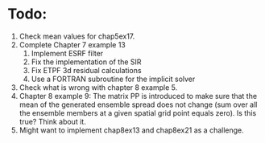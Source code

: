 # Todo:
1. Check mean values for chap5ex17.
2. Complete Chapter 7 example 13
    1. Implement ESRF filter
    2. Fix the implementation of the SIR
    3. Fix ETPF 3d residual calculations
    4. Use a FORTRAN subroutine for the implicit solver
3. Check what is wrong with chapter 8 example 5.
4. Chapter 8 example 9: The matrix PP is introduced to make sure that the mean of the generated ensemble spread does not change (sum over all the ensemble members at a given spatial grid point equals zero). Is this true? Think about it.
5. Might want to implement chap8ex13 and chap8ex21 as a challenge.
